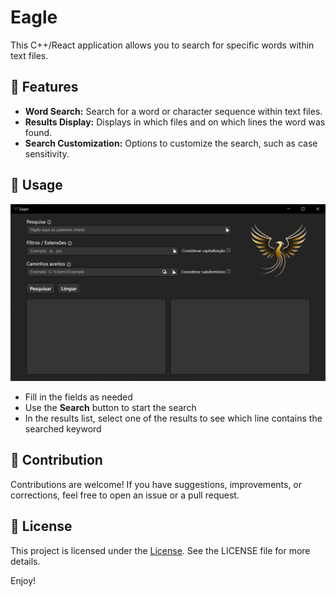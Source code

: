 # Eagle

This C++/React application allows you to search for specific words within text files.

## 🚀 Features
- **Word Search:** Search for a word or character sequence within text files.
- **Results Display:** Displays in which files and on which lines the word was found.
- **Search Customization:** Options to customize the search, such as case sensitivity.

## 🌟 Usage

![App](image.png)

- Fill in the fields as needed
- Use the **Search** button to start the search
- In the results list, select one of the results to see which line contains the searched keyword

## 🤝 Contribution
Contributions are welcome! If you have suggestions, improvements, or corrections, feel free to open an issue or a pull request.

## 📄 License
This project is licensed under the [License](License). See the LICENSE file for more details.

Enjoy!